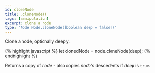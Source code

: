 ```yaml
---
id: cloneNode
title: .cloneNode()
tags: [manipulation]
excerpt: clone a node
type: "Node Node.cloneNode([boolean deep = false])"
---
```


Clone a node, optionally deeply.

{% highlight javascript %}
let clonedNode = node.cloneNode(deep);
{% endhighlight %}

Returns a copy of <var>node</var> - also copies <var>node</var>'s descedents if <var>deep</var> is `true`.
